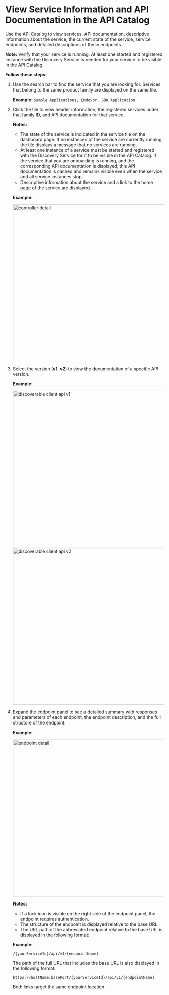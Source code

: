 # View Service Information and API Documentation in the API Catalog

Use the API Catalog to view services, API documentation, descriptive information about the service, the current state of the service, service endpoints, and detailed descriptions of these endpoints.

**Note:** Verify that your service is running. At least one started and registered instance with the Discovery Service
           is needed for your service to be visible in the API Catalog.

**Follow these steps:**

1. Use the search bar to find the service that you are looking for.
Services that belong to the same product family are displayed on the same tile.

   **Example:** `Sample Applications, Endevor, SDK Application`

2. Click the tile to view header information, the registered services under that family ID,
 and API documentation for that service.

   **Notes:**

   * The state of the service is indicated in the service tile on the dashboard page.
    If no instances of the service are currently running, the tile displays a message that no services are running.
   * At least one instance of a service must be started and registered with the Discovery Service for it to be visible
    in the API Catalog. If the service that you are onboarding is running, and
    the corresponding API documentation is displayed, this API documentation is cached and remains visible
    even when the service and all service instances stop.
   * Descriptive information about the service and a link to the home page of the service are displayed.

   **Example:**

   <img src="pathname:///v2.5.x/images/api-mediation/newswagger.png" alt="controller detail" width="500px"/>

3. Select the version (**v1**, **v2**) to view the documentation of a specific API version.

    **Example:**

    <img src="pathname:///v2.5.x/images/api-mediation/discoverableclient-apiv1.png" alt="discoverable client api v1" width="500"/>

    <img src="pathname:///v2.5.x/images/api-mediation/discoverableclient-apiv2.png" alt="discoverable client api v2" width="500"/>

4. Expand the endpoint panel to see a detailed summary with responses and parameters of each endpoint,
 the endpoint description, and the full structure of the endpoint.

   **Example:**

   <img src="pathname:///v2.5.x/images/api-mediation/expanded.png" alt="endpoint detail" width="500px"/>

   **Notes:**

   * If a lock icon is visible on the right side of the endpoint panel, the endpoint requires authentication.
   * The structure of the endpoint is displayed relative to the base URL.
   * The URL path of the abbreviated endpoint relative to the base URL is displayed in the following format:

   **Example:**

    `/{yourServiceId}/api/v1/{endpointName}`

    The path of the full URL that includes the base URL is also displayed in the following format:

    `https://hostName:basePort/{yourServiceId}/api/v1/{endpointName}`

    Both links target the same endpoint location.
